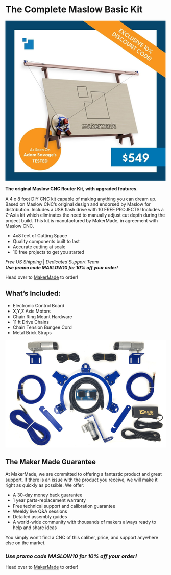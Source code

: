 # The Complete Maslow Basic Kit

![Maslow Original Kit Contents](https://raw.githubusercontent.com/MaslowCommunityGarden/The-Original-Maslow-CNC/Updates-August-2021/Photo_3.PNG)

**The original Maslow CNC Router Kit, with upgraded features.**

A 4 x 8 foot DIY CNC kit capable of making anything you can dream up. Based on Maslow CNC’s original design and endorsed by Maslow for distribution. Includes a USB flash drive with 10 FREE PROJECTS!
Includes a Z-Axis kit which eliminates the need to manually adjust cut depth during the project build. This kit is manufactured by MakerMade, in agreement with Maslow CNC.

* 4x8 feet of Cutting Space
* Quality components built to last 
* Accurate cutting at scale 
* 10 free projects to get you started

*Free US Shipping* | *Dedicated Support Team*  
***Use promo code MASLOW10 for 10% off your order!***

Head over to [MakerMade](https://makermade.com/shop) to order!

## What’s Included:

* Electronic Control Board
* X,Y,Z Axis Motors
* Chain Ring Mount Hardware
* 11 ft Drive Chains
* Chain Tension Bungee Cord
* Metal Brick Straps


![Maslow Original Kit Contents](https://raw.githubusercontent.com/MaslowCommunityGarden/The-Original-Maslow-CNC/Updates-August-2021/Photo_4.PNG)

## The Maker Made Guarantee

At MakerMade, we are committed to offering a fantastic product and great support. If there is an issue with the product you receive, we will make it right as quickly as possible. We offer:

* A 30-day money back guarantee
* 1 year parts-replacement warranty
* Free technical support and calibration guarantee
* Weekly live Q&A sessions
* Detailed assembly guides
* A world-wide community with thousands of makers always ready to help and share ideas

You simply won’t find a CNC of this caliber, price, and support anywhere else on the market.

### ***Use promo code MASLOW10 for 10% off your order!***

Head over to [MakerMade](https://makermade.com/shop) to order!
